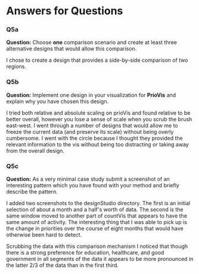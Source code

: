 # Answers for Questions

### Q5a
**Question:** Choose __one__ comparison scenario and create at least three alternative designs that would allow this comparison.

I chose to create a design that provides a side-by-side comparison of two regions.

### Q5b
**Question:** Implement one design in your visualization for **PrioVis** and explain why you have chosen this design.

I tried both relative and absolute scaling on prioVis and found relative to be better overall, however you lose a sense of scale when you scrub the brush east-west. I went through a number of designs that would allow me to freeze the current data (and preserve its scale) without being overly cumbersome. I went with the circle because I thought they provided the relevant information to the vis without being too distracting or taking away from the overall design.

### Q5c
**Question:** As a very minimal case study submit a screenshot of an interesting pattern which you have found with your method and briefly describe the pattern.

I added two screenshots to the designStudio directory. The first is an initial selection of about a month and a half's worth of data. The second is the same window moved to another part of countVis that appears to have the same amount of activity. The interesting thing that I was able to pick up is the change in priorities over the course of eight months that would have otherwise been hard to detect.

Scrubbing the data with this comparison mechanism I noticed that though there is a strong preference for education, healthcare, and good government in all segments of the data it appears to be more pronounced in the latter 2/3 of the data than in the first third.

